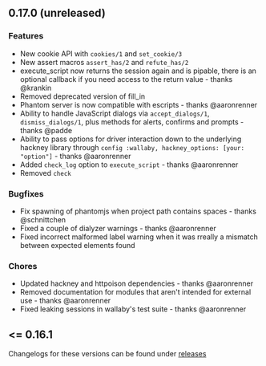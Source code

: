 ## 0.17.0 (unreleased)

### Features

* New cookie API with `cookies/1` and `set_cookie/3`
* New assert macros `assert_has/2` and `refute_has/2`
* execute_script now returns the session again and is pipable, there is an optional callback if you need access to the return value - thanks @krankin
* Removed deprecated version of fill_in
* Phantom server is now compatible with escripts - thanks @aaronrenner
* Ability to handle JavaScript dialogs via `accept_dialogs/1`, `dismiss_dialogs/1`, plus methods for alerts, confirms and prompts - thanks @padde
* Ability to pass options for driver interaction down to the underlying hackney library through `config :wallaby, hackney_options: [your: "option"]` - thanks @aaronrenner
* Added `check_log` option to `execute_script` - thanks @aaronrenner
* Removed `check`

### Bugfixes

* Fix spawning of phantomjs when project path contains spaces - thanks @schnittchen
* Fixed a couple of dialyzer warnings - thanks @aaronrenner
* Fixed incorrect malformed label warning when it was rreally a mismatch between expected elements found

### Chores

* Updated hackney and httpoison dependencies - thanks @aaronrenner
* Removed documentation for modules that aren't intended for external use - thanks @aaronrenner
* Fixed leaking sessions in wallaby's test suite - thanks @aaronrenner

## <= 0.16.1

Changelogs for these versions can be found under [releases](https://github.com/keathley/wallaby/releases)
